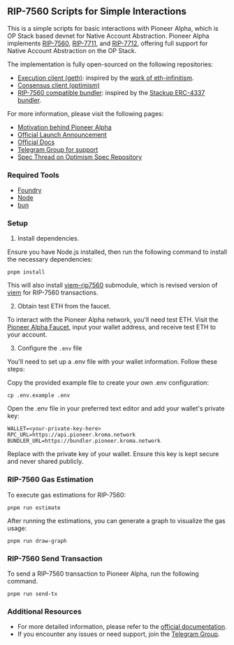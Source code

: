 ## RIP-7560 Scripts for Simple Interactions

This is a simple scripts for basic interactions with Pioneer Alpha, which is OP Stack based devnet for Native Account Abstraction.
Pioneer Alpha implements [RIP-7560](https://github.com/ethereum/RIPs/blob/master/RIPS/rip-7560.md), [RIP-7711](https://github.com/ethereum/RIPs/blob/master/RIPS/rip-7711.md),
and [RIP-7712](https://github.com/ethereum/RIPs/blob/master/RIPS/rip-7712.md), offering full support for Native Account Abstraction on the OP Stack.

The implementation is fully open-sourced on the following repositories:

- [Execution client (geth)](https://github.com/kroma-network/7560-geth): inspired by the [work of eth-infinitism](https://github.com/eth-infinitism/go-ethereum).
- [Consensus client (optimism)](https://github.com/kroma-network/7560-optimism)
- [RIP-7560 compatible bundler](https://github.com/kroma-network/rip7560-bundler): inspired by the [Stackup ERC-4337 bundler](https://github.com/stackup-wallet/stackup-bundler).

For more information, please visit the following pages:

- [Motivation behind Pioneer Alpha](https://blog.kroma.network/beyond-erc-4337-native-account-abstraction-on-layer-2-aab89a83794b)
- [Official Launch Announcement](https://blog.kroma.network/calling-all-account-abstraction-builders-launch-of-pioneer-alpha-ce79190baddd)
- [Official Docs](https://docs.pioneer.kroma.network/)
- [Telegram Group for support](https://t.me/rip7560_pioneer)
- [Spec Thread on Optimism Spec Repository](https://github.com/ethereum-optimism/specs/discussions/202)

### Required Tools

- [Foundry](https://github.com/foundry-rs/foundry#installation)
- [Node](https://nodejs.org/en/)
- [bun](https://bun.sh/docs/installation)

### Setup

1. Install dependencies.

Ensure you have Node.js installed, then run the following command to install the necessary dependencies:

```
pnpm install
```

This will also install [viem-rip7560](https://github.com/kroma-network/viem-rip7560) submodule, which is revised version of [viem](https://viem.sh/) for RIP-7560 transactions.

2. Obtain test ETH from the faucet.

To interact with the Pioneer Alpha network, you'll need test ETH.
Visit the [Pioneer Alpha Faucet](https://faucet.pioneer.kroma.network/), input your wallet address, and receive test ETH to your account.

3. Configure the `.env` file

You'll need to set up a .env file with your wallet information. Follow these steps:

Copy the provided example file to create your own .env configuration:

```
cp .env.example .env
```

Open the .env file in your preferred text editor and add your wallet's private key:

```
WALLET=<your-private-key-here>
RPC_URL=https://api.pioneer.kroma.network
BUNDLER_URL=https://bundler.pioneer.kroma.network
```

Replace <your-private-key-here> with the private key of your wallet. Ensure this key is kept secure and never shared publicly.

### RIP-7560 Gas Estimation

To execute gas estimations for RIP-7560:

```
pnpm run estimate
```

After running the estimations, you can generate a graph to visualize the gas usage:

```
pnpm run draw-graph
```

### RIP-7560 Send Transaction

To send a RIP-7560 transaction to Pioneer Alpha, run the following command.

```
pnpm run send-tx
```

### Additional Resources

- For more detailed information, please refer to the [official documentation](https://docs.pioneer.kroma.network).
- If you encounter any issues or need support, join the [Telegram Group](https://t.me/rip7560_pioneer).
